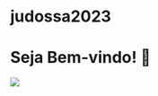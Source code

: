 # judossa2023
# Seja Bem-vindo! 🎉 
![](https://tenor.com/pt-BR/view/cat-dance-dancing-cat-chinese-dancing-cat-funny-cat-meme-cat-gif-18059553370350307210.gif)
